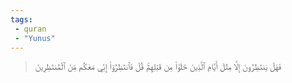 ```yaml
---
tags: 
 - quran 
 - "Yunus"
---
```


> فَهَلۡ يَنتَظِرُونَ إِلَّا مِثۡلَ أَيَّامِ ٱلَّذِينَ خَلَوۡاْ مِن قَبۡلِهِمۡۚ قُلۡ فَٱنتَظِرُوٓاْ إِنِّي مَعَكُم مِّنَ ٱلۡمُنتَظِرِينَ
